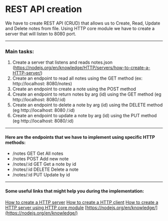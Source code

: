 # REST API creation

We have to create REST API (CRUD) that allows us to Create, Read, Update and Delete notes from file.
Using HTTP core module we have to create a server that will listen to 8080 port.

---

### Main tasks:
1. Create a server that listens and reads notes.json
(https://nodejs.org/en/knowledge/HTTP/servers/how-to-create-a-HTTP-server/)
2. Create an endpoint to read all notes using the GET method (ex: http://localhost: 8080/notes)
3. Create an endpoint to create a note using the POST method
4. Create an endpoint to return notes by arg (id) using the GET method (eg http://localhost: 8080/:id)
5. Create an endpoint to delete a note by arg (id) using the DELETE method (eg http://localhost: 8080 /:id)
6. Create an endpoint to update a note by arg (id) using the PUT method (eg http://localhost: 8080/:id)

---

#### Here are the endpoints that we have to implement using specific HTTP methods:
- /notes			     GET			  Get	All notes
- /notes			     POST		    Add new note
- /notes/:id		   GET			  Get a note by id
- /notes/:id		   DELETE		  Delete a note
- /notes/:id		   PUT			  Update by id

---

#### Some useful links that might help you during the implementation:
[How to create a HTTP server](https://nodejs.org/en/knowledge/HTTP/servers/how-to-create-a-HTTP-server/)
[How to create a HTTP client](https://nodejs.org/en/knowledge/HTTP/clients/how-to-create-a-HTTP-request/)
[How to create a HTTP server using HTTP core module](https://www.digitalocean.com/community/tutorials/how-to-create-a-web-server-in-node-js-with-the-http-module)
[https://nodejs.org/en/knowledge/](https://nodejs.org/en/knowledge/)
